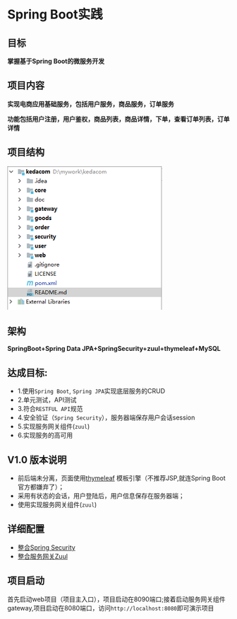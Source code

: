 # Spring Boot实践

## 目标

**掌握基于Spring Boot的微服务开发**

## 项目内容

**实现电商应用基础服务，包括用户服务，商品服务，订单服务**

**功能包括用户注册，用户鉴权，商品列表，商品详情，下单，查看订单列表，订单详情**

## 项目结构

![](/doc/img/structure.png)

## 架构

**SpringBoot+Spring Data JPA+SpringSecurity+zuul+thymeleaf+MySQL**

## 达成目标:

  - 1.使用`Spring Boot`, `Spring JPA`实现底层服务的CRUD
  - 2.单元测试，API测试
  - 3.符合`RESTFUL API`规范
  - 4.安全验证（`Spring Security`），服务器端保存用户会话session
  - 5.实现服务网关组件(`zuul`)
  - 6.实现服务的高可用
## V1.0 版本说明

* 前后端未分离，页面使用[thymeleaf](http://www.thymeleaf.org/) 模板引擎（不推荐JSP,就连Spring Boot 官方都嫌弃了）； 
* 采用有状态的会话，用户登陆后，用户信息保存在服务器端；
* 使用实现服务网关组件(`zuul`)

## 详细配置
- [整合Spring Security](SpringSecurity.md)
- [整合服务网关Zuul](Zuul.md)
## 项目启动

首先启动web项目（项目主入口），项目启动在8090端口;接着启动服务网关组件gateway,项目启动在8080端口，访问`http://localhost:8080`即可演示项目
